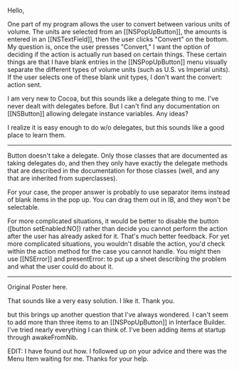 

Hello,

One part of my program allows the user to convert between various units of volume. The units are selected from an [[NSPopUpButton]], the amounts is entered in an [[NSTextField]], then the user clicks "Convert" on the bottom. My question is, once the user presses "Convert," I want the option of deciding if the action is actually run based on certain things. These certain things are that I have blank entries in the [[NSPopUpButton]] menu visually separate the different types of volume units (such as U.S. vs Imperial units). If the user selects one of these blank unit types, I don't want the convert: action sent.

I am very  new to Cocoa, but this sounds like a delegate thing to me. I've never dealt with delegates before. But I can't find any documentation on [[NSButton]] allowing delegate instance variables. Any ideas?

I realize it is easy enough to do w/o delegates, but this sounds like a good place to learn them.

----

Button doesn't take a delegate.  Only those classes that are documented as taking delegates do, and then they only have exactly the delegate methods that are described in the documentation for those classes (well, and any that are inherited from superclasses).

For your case, the proper answer is probably to use separator items instead of blank items in the pop up.  You can drag them out in IB, and they won't be selectable.  

For more complicated situations, it would be better to disable the button ([button setEnabled:NO]) rather than decide you cannot perform the action after the user has already asked for it.  That's much better feedback.  For yet more complicated situations, you wouldn't disable the action, you'd check within the action method for the case you cannot handle.  You might then use [[NSError]] and presentError: to put up a sheet describing the problem and what the user could do about it. 

----

Original Poster here.

That sounds like a very easy solution. I like it. Thank you.

but this brings up another question that I've always wondered. I can't seem to add more than three items to an [[NSPopUpButton]] in Interface Builder. I've tried nearly everything I can think of. I've been adding items at startup through awakeFromNib.

EDIT: I have found out how. I followed up on your advice and there was the Menu Item waiting for me. Thanks for your help.